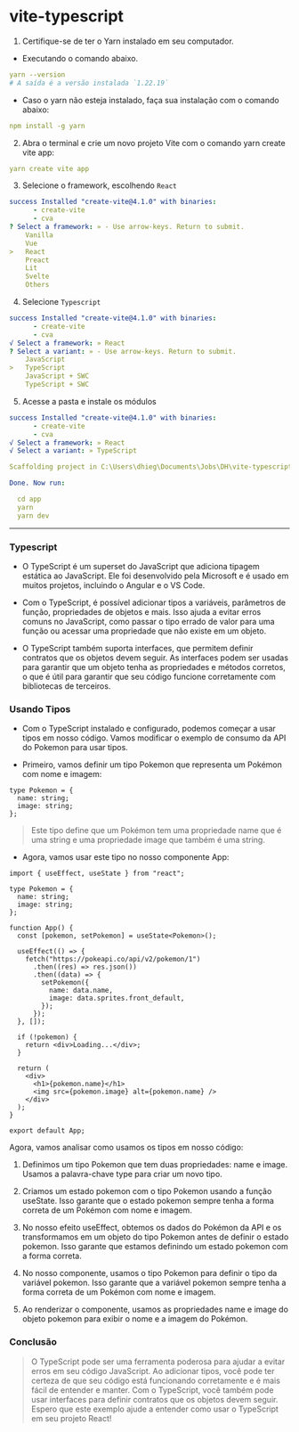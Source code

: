 # vite-typescript


1. Certifique-se de ter o Yarn instalado em seu computador.
- Executando o comando abaixo.
````yaml
yarn --version
# A saída é a versão instalada `1.22.19`
````
- Caso o yarn não esteja instalado, faça sua instalação com o comando abaixo:
````yaml
npm install -g yarn
````

2. Abra o terminal e crie um novo projeto Vite com o comando yarn create vite app:

````yaml
yarn create vite app
````

3. Selecione o framework, escolhendo `React`
````yaml
success Installed "create-vite@4.1.0" with binaries:
      - create-vite
      - cva
? Select a framework: » - Use arrow-keys. Return to submit.
    Vanilla
    Vue
>   React
    Preact
    Lit
    Svelte
    Others
````
4. Selecione `Typescript`
````yaml
success Installed "create-vite@4.1.0" with binaries:
      - create-vite
      - cva
√ Select a framework: » React
? Select a variant: » - Use arrow-keys. Return to submit.
    JavaScript
>   TypeScript
    JavaScript + SWC
    TypeScript + SWC
````
5. Acesse a pasta e instale os módulos
````yaml
success Installed "create-vite@4.1.0" with binaries:
      - create-vite
      - cva
√ Select a framework: » React
√ Select a variant: » TypeScript

Scaffolding project in C:\Users\dhieg\Documents\Jobs\DH\vite-typescript\app...

Done. Now run:

  cd app
  yarn
  yarn dev
````
---
### Typescript
- O TypeScript é um superset do JavaScript que adiciona tipagem estática ao JavaScript. Ele foi desenvolvido pela Microsoft e é usado em muitos projetos, incluindo o Angular e o VS Code.

- Com o TypeScript, é possível adicionar tipos a variáveis, parâmetros de função, propriedades de objetos e mais. Isso ajuda a evitar erros comuns no JavaScript, como passar o tipo errado de valor para uma função ou acessar uma propriedade que não existe em um objeto.

- O TypeScript também suporta interfaces, que permitem definir contratos que os objetos devem seguir. As interfaces podem ser usadas para garantir que um objeto tenha as propriedades e métodos corretos, o que é útil para garantir que seu código funcione corretamente com bibliotecas de terceiros.

### Usando Tipos
- Com o TypeScript instalado e configurado, podemos começar a usar tipos em nosso código. Vamos modificar o exemplo de consumo da API do Pokemon para usar tipos.

- Primeiro, vamos definir um tipo Pokemon que representa um Pokémon com nome e imagem:
````tsx
type Pokemon = {
  name: string;
  image: string;
};
````
> Este tipo define que um Pokémon tem uma propriedade name que é uma string e uma propriedade image que também é uma string.

- Agora, vamos usar este tipo no nosso componente App:
````tsx
import { useEffect, useState } from "react";

type Pokemon = {
  name: string;
  image: string;
};

function App() {
  const [pokemon, setPokemon] = useState<Pokemon>();

  useEffect(() => {
    fetch("https://pokeapi.co/api/v2/pokemon/1")
      .then((res) => res.json())
      .then((data) => {
        setPokemon({
          name: data.name,
          image: data.sprites.front_default,
        });
      });
  }, []);

  if (!pokemon) {
    return <div>Loading...</div>;
  }

  return (
    <div>
      <h1>{pokemon.name}</h1>
      <img src={pokemon.image} alt={pokemon.name} />
    </div>
  );
}

export default App;
````

Agora, vamos analisar como usamos os tipos em nosso código:

1. Definimos um tipo Pokemon que tem duas propriedades: name e image. Usamos a palavra-chave type para criar um novo tipo.

2. Criamos um estado pokemon com o tipo Pokemon usando a função useState. Isso garante que o estado pokemon sempre tenha a forma correta de um Pokémon com nome e imagem.

3. No nosso efeito useEffect, obtemos os dados do Pokémon da API e os transformamos em um objeto do tipo Pokemon antes de definir o estado pokemon. Isso garante que estamos definindo um estado pokemon com a forma correta.

4. No nosso componente, usamos o tipo Pokemon para definir o tipo da variável pokemon. Isso garante que a variável pokemon sempre tenha a forma correta de um Pokémon com nome e imagem.

5. Ao renderizar o componente, usamos as propriedades name e image do objeto pokemon para exibir o nome e a imagem do Pokémon.

### Conclusão
> O TypeScript pode ser uma ferramenta poderosa para ajudar a evitar erros em seu código JavaScript. Ao adicionar tipos, você pode ter certeza de que seu código está funcionando corretamente e é mais fácil de entender e manter. Com o TypeScript, você também pode usar interfaces para definir contratos que os objetos devem seguir. Espero que este exemplo ajude a entender como usar o TypeScript em seu projeto React!